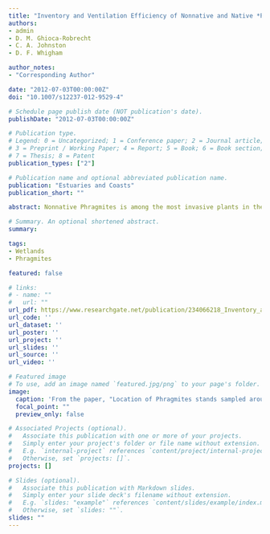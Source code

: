 ```yaml
---
title: "Inventory and Ventilation Efficiency of Nonnative and Native *Phragmites australis* (Common Reed) in Tidal Wetlands of the Chesapeake Bay"
authors:
- admin
- D. M. Ghioca-Robrecht
- C. A. Johnston
- D. F. Whigham

author_notes:
- "Corresponding Author"

date: "2012-07-03T00:00:00Z"
doi: "10.1007/s12237-012-9529-4"

# Schedule page publish date (NOT publication's date).
publishDate: "2012-07-03T00:00:00Z"

# Publication type.
# Legend: 0 = Uncategorized; 1 = Conference paper; 2 = Journal article;
# 3 = Preprint / Working Paper; 4 = Report; 5 = Book; 6 = Book section;
# 7 = Thesis; 8 = Patent
publication_types: ["2"]

# Publication name and optional abbreviated publication name.
publication: "Estuaries and Coasts"
publication_short: ""

abstract: Nonnative Phragmites is among the most invasive plants in the U.S. Atlantic coast tidal wetlands, whereas the native Phragmites has declined. Native and nonnative patches growing side by side provided an ideal setting for studying mechanisms that enable nonnative Phragmites to be a successful invader. We conducted an inventory followed by genetic analysis and compared differences in growth patterns and ventilation efficiency between adjacent native and nonnative Phragmites stands. Genetic analysis of 212 patches revealed that only 14 were native suggesting that very few native Phragmites populations existed in the study area. Shoot density decreased towards the periphery of native patches, but not in nonnative patches. Ventilation efficiency was 300 % higher per unit area for nonnative than native Phragmites, likely resulting in increased oxidation of the rhizosphere and invasive behavior of nonnative Phragmites. Management of nonnative Phragmites stands should include mechanisms that inhibit pressurized ventilation of shoots.

# Summary. An optional shortened abstract.
summary: 

tags:
- Wetlands
- Phragmites

featured: false

# links:
# - name: ""
#   url: ""
url_pdf: https://www.researchgate.net/publication/234066218_Inventory_and_Ventilation_Efficiency_of_Nonnative_and_Native_Phragmites_australis_Common_Reed_in_Tidal_Wetlands_of_the_Chesapeake_Bay
url_code: ''
url_dataset: ''
url_poster: ''
url_project: ''
url_slides: ''
url_source: ''
url_video: ''

# Featured image
# To use, add an image named `featured.jpg/png` to your page's folder. 
image:
  caption: 'From the paper, "Location of Phragmites stands sampled around Chesapeake Bay. The three insets represent the areas where we identified native Phragmites stands." '
  focal_point: ""
  preview_only: false

# Associated Projects (optional).
#   Associate this publication with one or more of your projects.
#   Simply enter your project's folder or file name without extension.
#   E.g. `internal-project` references `content/project/internal-project/index.md`.
#   Otherwise, set `projects: []`.
projects: []

# Slides (optional).
#   Associate this publication with Markdown slides.
#   Simply enter your slide deck's filename without extension.
#   E.g. `slides: "example"` references `content/slides/example/index.md`.
#   Otherwise, set `slides: ""`.
slides: ""
---
```



